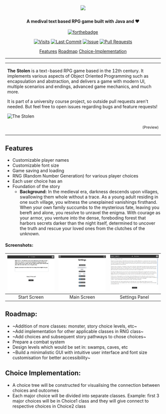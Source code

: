 <h1 align="center">
  <br>
  <a href=""><img src="https://raw.githubusercontent.com/Rafee-M/TheYoungWitcher/main/docs/images/logo/logo-banner small.png" crossorigin></a>
</h1>

<h4 align="center"> A medival text based RPG game built with Java and ❤</h4>

<div align="center">
  
[![forthebadge](https://forthebadge.com/images/badges/made-with-java.svg)](https://github.com/Rafee-M/TheYoungWitcher)

   [![Visits](https://img.shields.io/badge/dynamic/json?url=https%3A%2F%2Fhits.dwyl.com%2FRafee-M%2FTheYoungWitcher.json&query=%24.message&style=flat&logo=github&label=visits&color=brightgreen)]()
   [![Last Commit](https://img.shields.io/github/last-commit/Rafee-M/TheYoungWitcher.svg?style=flat&logo=github&logoColor=white)](https://github.com/Rafee-M/TheYoungWitcher/commits/main)
   [![Issue](https://img.shields.io/github/issues-raw/Rafee-M/TheYoungWitcher.svg?style=flat&logo=github&logoColor=white)](https://github.com/Rafee-M/TheYoungWitcher/issues)
   [![Pull Requests](https://img.shields.io/github/issues-pr-raw/Rafee-M/TheYoungWitcher.svg?style=flat&logo=github&logoColor=white)](https://github.com/Rafee-M/TheYoungWitcher/pulls)
</p>

<p align="center">
  <a href="#features">Features</a>
  <a href="#roadmap">Roadmap</a>
  <a href="#choice-implementation">Choice-Implementation</a>
</p>

</div>

---

<table>
<tr>
<td>
  
**The Stolen** is a text-based RPG game based in the 12th century. It implements various aspects of Object Oriented Programming such as encapsulation and abstraction, and delivers a game with modern UI, multiple scenarios and endings, advanced game mechanics, and much more.

It is part of a university course project, so outside pull requests aren't needed. But feel free to open issues regarding bugs and feature requests!

![The Stolen](https://raw.githubusercontent.com/Rafee-M/TheYoungWitcher/main/docs/images/logo/code-preview.png)
<p align="right">
<sub>(Preview)</sub>
</p>

</td>
</tr>
</table>


## Features
- Customizable player names
- Customizable font size
- Game saving and loading
- RNG (Random Number Generation) for various player choices
- Each user choice has an 
- Foundation of the story
   - **Background:** In the medieval era, darkness descends upon villages, swallowing them whole without a trace. As a young adult residing in one such village, you witness the unexplained vanishings firsthand. When your own family succumbs to the mysterious fate, leaving you bereft and alone, you resolve to unravel the enigma. With courage as your armor, you venture into the dense, foreboding forest that harbors secrets darker than the night itself, determined to uncover the truth and rescue your loved ones from the clutches of the unknown.
 
#### Screenshots:
 | <img src="docs/screenshots/StartingScreen.png" width="350"/> | <img src="docs/screenshots/SettingsPanel.png" width="350"/> | <img src="docs/screenshots/MainScreen.png" width="350"/> |
| :--: | :--: | :--: |
|Start Screen|Main Screen|Settings Panel|

## Roadmap:
- ~Addition of more classes: monster, story choice levels, etc~
- ~Add implementation for other applicable classes in RNG class~
- ~Add choices and subsequent story pathways to chose choices~
- Prepare a combat system
- Design levels which would be set in: swamps, caves, etc
- ~Build a minimalistic GUI with intuitive user interface and font size customisation for better accessibility~

## Choice Implementation:
- A choice tree will be constructed for visualising the connection between choices and outcomes
- Each major choice will be divided into separate classes. Example: first 3 major choices will be in Choice1 class and they will give connect to respective choices in Choice2 class

